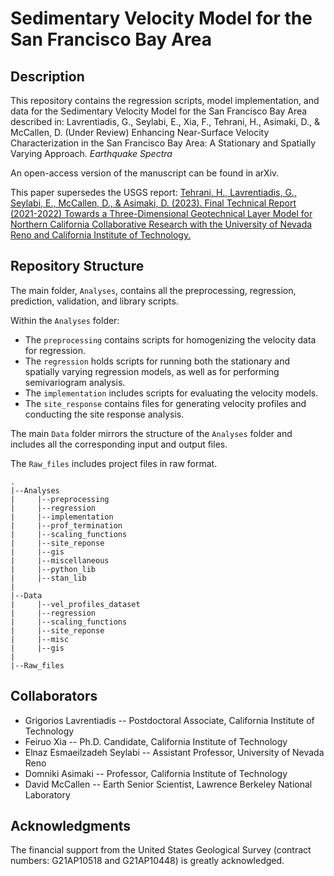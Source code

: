 # Sedimentary Velocity Model for the San Francisco Bay Area

## Description

This repository contains the regression scripts, model implementation, and data for the Sedimentary Velocity Model for the San Francisco Bay Area described in: 
Lavrentiadis, G., Seylabi, E., Xia, F., Tehrani, H., Asimaki, D., & McCallen, D. (Under Review) Enhancing Near-Surface Velocity Characterization in the San Francisco Bay Area: A Stationary and Spatially Varying Approach. *Earthquake Spectra*

An open-access version of the manuscript can be found in arXiv.

This paper supersedes the USGS report: [Tehrani, H., Lavrentiadis, G., Seylabi, E., McCallen, D., & Asimaki, D. (2023). Final Technical Report (2021-2022) Towards a Three-Dimensional Geotechnical Layer Model for Northern California Collaborative Research with the University of Nevada Reno and California Institute of Technology.](https://earthquake.usgs.gov/cfusion/external_grants/reports/G21AP10448.pdf)

## Repository Structure

The main folder, ``Analyses``, contains all the preprocessing, regression, prediction, validation, and library scripts. 

Within the `Analyses` folder:

- The `preprocessing` contains scripts for homogenizing the velocity data for regression.
- The `regression` holds scripts for running both the stationary and spatially varying regression models, as well as for performing semivariogram analysis.
- The `implementation` includes scripts for evaluating the velocity models.
- The `site_response` contains files for generating velocity profiles and conducting the site response analysis.

The main `Data` folder mirrors the structure of the `Analyses` folder and includes all the corresponding input and output files.

The ``Raw_files`` includes project files in raw format. 

    .
    |--Analyses
    |     |--preprocessing
    |     |--regression
    |     |--implementation
    |     |--prof_termination
    |     |--scaling_functions
    |     |--site_reponse
    |     |--gis
    |     |--miscellaneous
    |     |--python_lib
    |     |--stan_lib
    |
    |--Data
    |     |--vel_profiles_dataset
    |     |--regression
    |     |--scaling_functions
    |     |--site_reponse
    |     |--misc
    |     |--gis
    |     
    |--Raw_files


## Collaborators
 - Grigorios Lavrentiadis -- Postdoctoral Associate, California Institute of Technology
 - Feiruo Xia -- Ph.D. Candidate, California Institute of Technology
 - Elnaz Esmaeilzadeh Seylabi -- Assistant Professor, University of Nevada Reno
 - Domniki Asimaki -- Professor, California Institute of Technology
 - David McCallen -- Earth Senior Scientist, Lawrence Berkeley National Laboratory

## Acknowledgments 
The financial support from the United States Geological Survey (contract numbers: G21AP10518 and G21AP10448) is greatly acknowledged.
